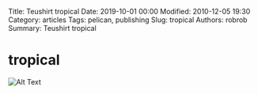 Title: Teushirt tropical
Date: 2019-10-01 00:00
Modified: 2010-12-05 19:30
Category: articles
Tags: pelican, publishing
Slug: tropical
Authors: robrob
Summary: Teushirt tropical

# tropical
![Alt Text]({static}/images/template_img_teushirt.jpg)